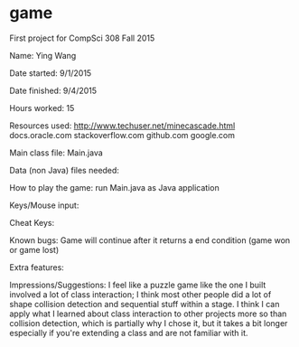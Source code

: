# game
First project for CompSci 308 Fall 2015

Name: Ying Wang

Date started: 9/1/2015

Date finished: 9/4/2015

Hours worked: 15

Resources used:
http://www.techuser.net/minecascade.html
docs.oracle.com
stackoverflow.com
github.com
google.com

Main class file: Main.java

Data (non Java) files needed:

How to play the game: run Main.java as Java application

Keys/Mouse input:

Cheat Keys:

Known bugs:
Game will continue after it returns a end condition (game won or game lost)

Extra features:

Impressions/Suggestions: I feel like a puzzle game like the one I built involved a lot of class interaction; I think most other people did a lot of shape collision detection and sequential stuff within a stage. I think I can apply what I learned about class interaction to other projects more so than collision detection, which is partially why I chose it, but it takes a bit longer especially if you're extending a class and are not familiar with it. 
